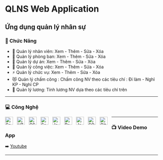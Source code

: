 # QLNS Web Application


## Ứng dụng quản lý nhân sự

### 🎯 Chức Năng
- 🔭 Quản lý nhân viên: Xem - Thêm - Sửa - Xóa
- 🌱 Quản lý phòng ban: Xem - Thêm - Sửa - Xóa
- 👯 Quản lý dự án: Xem - Thêm - Sửa - Xóa
- 🥅 Quản lý công việc: Xem - Thêm - Sửa - Xóa
- ⚡ Quản lý chức vụ: Xem - Thêm - Sửa - Xóa
- 😻 Quản lý chấm công : Chấm công NV theo các tiêu chí : Đi làm - Nghỉ KP - Nghỉ CP
- 💎 Quản lý lương: Tính lương NV dựa theo các tiêu chí trên

---
### 💻 Công Nghệ

<img align="left" alt="Spring Boot" width="26px" src="https://static-00.iconduck.com/assets.00/spring-icon-512x512-bdmpbhxj.png" style="padding-right:10px;" />
<img align="left" alt="HTML5" width="26px" src="https://cdn.jsdelivr.net/gh/devicons/devicon/icons/html5/html5-original.svg" style="padding-right:10px;" />
<img align="left" alt="CSS3" width="26px" src="https://cdn.jsdelivr.net/gh/devicons/devicon/icons/css3/css3-original.svg" style="padding-right:10px;" />
<img align="left" alt="Sass" width="26px" src="https://cdn.jsdelivr.net/gh/devicons/devicon/icons/sass/sass-original.svg" style="padding-right:10px;" />
<img align="left" alt="JavaScript" width="26px" src="https://cdn.jsdelivr.net/gh/devicons/devicon/icons/javascript/javascript-original.svg" style="padding-right:10px;" />
<img align="left" alt="React" width="26px" src="https://cdn.jsdelivr.net/gh/devicons/devicon/icons/react/react-original.svg" style="padding-right:10px;" />
<img align="left" alt="Java" width="26px" src="https://img.icons8.com/color/48/000000/java-duke-logo.png" style="padding-right:10px;" />
<img align="left" alt="SQL Server" width="26px" src="https://img.icons8.com/external-wanicon-flat-wanicon/48/external-sql-server-big-data-wanicon-flat-wanicon.png" style="padding-right:10px;" />
<img align="left" alt="Git" width="26px" src="https://cdn.jsdelivr.net/gh/devicons/devicon/icons/git/git-original.svg" style="padding-right:10px;" />

---
### 📺 Video Demo App

➡️ [Youtube](https://youtu.be/PcqYyYFSFf0)

---